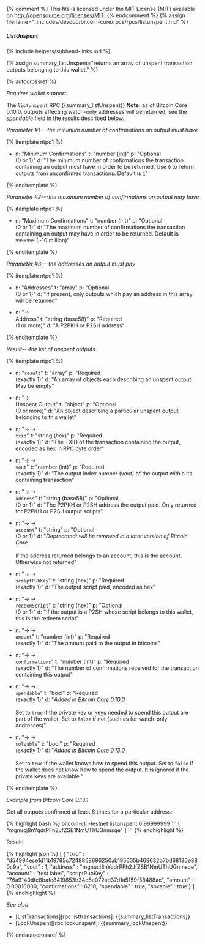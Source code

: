{% comment %}
This file is licensed under the MIT License (MIT) available on
http://opensource.org/licenses/MIT.
{% endcomment %}
{% assign filename="_includes/devdoc/bitcoin-core/rpcs/rpcs/listunspent.md" %}

##### ListUnspent
{% include helpers/subhead-links.md %}

{% assign summary_listUnspent="returns an array of unspent transaction outputs belonging to this wallet." %}

{% autocrossref %}

*Requires wallet support.*

The `listunspent` RPC {{summary_listUnspent}} **Note:** as of Bitcoin
Core 0.10.0, outputs affecting watch-only addresses will be returned; see
the *spendable* field in the results described below.

*Parameter #1---the minimum number of confirmations an output must have*

{% itemplate ntpd1 %}
- n: "Minimum Confirmations"
  t: "number (int)"
  p: "Optional<br>(0 or 1)"
  d: "The minimum number of confirmations the transaction containing an output must have in order to be returned.  Use `0` to return outputs from unconfirmed transactions. Default is `1`"

{% enditemplate %}

*Parameter #2---the maximum number of confirmations an output may have*

{% itemplate ntpd1 %}
- n: "Maximum Confirmations"
  t: "number (int)"
  p: "Optional<br>(0 or 1)"
  d: "The maximum number of confirmations the transaction containing an output may have in order to be returned.  Default is `9999999` (~10 million)"

{% enditemplate %}

*Parameter #3---the addresses an output must pay*

{% itemplate ntpd1 %}
- n: "Addresses"
  t: "array"
  p: "Optional<br>(0 or 1)"
  d: "If present, only outputs which pay an address in this array will be returned"

- n: "→<br>Address"
  t: "string (base58)"
  p: "Required<br>(1 or more)"
  d: "A P2PKH or P2SH address"

{% enditemplate %}

*Result---the list of unspent outputs*

{% itemplate ntpd1 %}
- n: "`result`"
  t: "array"
  p: "Required<br>(exactly 1)"
  d: "An array of objects each describing an unspent output.  May be empty"

- n: "→<br>Unspent Output"
  t: "object"
  p: "Optional<br>(0 or more)"
  d: "An object describing a particular unspent output belonging to this wallet"

- n: "→ →<br>`txid`"
  t: "string (hex)"
  p: "Required<br>(exactly 1)"
  d: "The TXID of the transaction containing the output, encoded as hex in RPC byte order"

- n: "→ →<br>`vout`"
  t: "number (int)"
  p: "Required<br>(exactly 1)"
  d: "The output index number (vout) of the output within its containing transaction"

- n: "→ →<br>`address`"
  t: "string (base58)"
  p: "Optional<br>(0 or 1)"
  d: "The P2PKH or P2SH address the output paid.  Only returned for P2PKH or P2SH output scripts"

- n: "→ →<br>`account`"
  t: "string"
  p: "Optional<br>(0 or 1)"
  d: "*Deprecated: will be removed in a later version of Bitcoin Core*<br><br>If the address returned belongs to an account, this is the account.  Otherwise not returned"

- n: "→ →<br>`scriptPubKey`"
  t: "string (hex)"
  p: "Required<br>(exactly 1)"
  d: "The output script paid, encoded as hex"

- n: "→ →<br>`redeemScript`"
  t: "string (hex)"
  p: "Optional<br>(0 or 1)"
  d: "If the output is a P2SH whose script belongs to this wallet, this is the redeem script"

- n: "→ →<br>`amount`"
  t: "number (int)"
  p: "Required<br>(exactly 1)"
  d: "The amount paid to the output in bitcoins"

- n: "→ →<br>`confirmations`"
  t: "number (int)"
  p: "Required<br>(exactly 1)"
  d: "The number of confirmations received for the transaction containing this output"

- n: "→ →<br>`spendable`"
  t: "bool"
  p: "Required<br>(exactly 1)"
  d: "*Added in Bitcoin Core 0.10.0*<br><br>Set to `true` if the private key or keys needed to spend this output are part of the wallet.  Set to `false` if not (such as for watch-only addresses)"
  
- n: "→ →<br>`solvable`"
  t: "bool"
  p: "Required<br>(exactly 1)"
  d: "*Added in Bitcoin Core 0.13.0*<br><br>Set to `true` if the wallet knows how to spend this output.  Set to `false` if the wallet does not know how to spend the output.  It is ignored if the private keys are available "

{% enditemplate %}

*Example from Bitcoin Core 0.13.1*

Get all outputs confirmed at least 6 times for a particular
address:

{% highlight bash %}
bitcoin-cli -testnet listunspent 6 99999999 '''
  [
    "mgnucj8nYqdrPFh2JfZSB1NmUThUGnmsqe"
  ]
'''
{% endhighlight %}

Result:

{% highlight json %}
[
    {
        "txid" : "d54994ece1d11b19785c7248868696250ab195605b469632b7bd68130e880c9a",
        "vout" : 1,
        "address" : "mgnucj8nYqdrPFh2JfZSB1NmUThUGnmsqe",
        "account" : "test label",
        "scriptPubKey" : "76a9140dfc8bafc8419853b34d5e072ad37d1a5159f58488ac",
        "amount" : 0.00010000,
        "confirmations" : 6210,
        "spendable" : true,
        "sovable" : true
    }
]
{% endhighlight %}

*See also*

* [ListTransactions][rpc listtransactions]: {{summary_listTransactions}}
* [LockUnspent][rpc lockunspent]: {{summary_lockUnspent}}

{% endautocrossref %}
